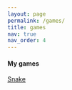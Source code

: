 ```yaml
---
layout: page
permalink: /games/
title: games
nav: true
nav_order: 4
---
```


#### My games

[Snake](https://benhrpr.github.io/snake/)